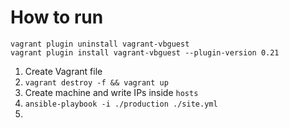 # How to run


```
vagrant plugin uninstall vagrant-vbguest
vagrant plugin install vagrant-vbguest --plugin-version 0.21
```



1. Create Vagrant file
2. `vagrant destroy -f && vagrant up`
3. Create machine and write IPs inside `hosts`
4. ``ansible-playbook -i ./production ./site.yml``
5. 

